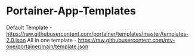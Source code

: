 # Portainer-App-Templates

Default Template - https://raw.githubusercontent.com/portainer/templates/master/templates-2.0.json
All in one template - https://raw.githubusercontent.com/ntv-one/portainer/main/template.json

